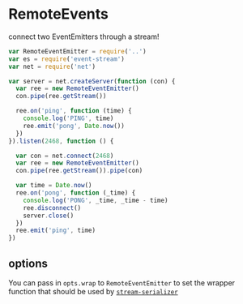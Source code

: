 # RemoteEvents

connect two EventEmitters through a stream!

``` js
var RemoteEventEmitter = require('..')
var es = require('event-stream')
var net = require('net')

var server = net.createServer(function (con) {
  var ree = new RemoteEventEmitter()
  con.pipe(ree.getStream())

  ree.on('ping', function (time) {
    console.log('PING', time)
    ree.emit('pong', Date.now())
  })
}).listen(2468, function () {

  var con = net.connect(2468)
  var ree = new RemoteEventEmitter()
  con.pipe(ree.getStream()).pipe(con)

  var time = Date.now()
  ree.on('pong', function (_time) {
    console.log('PONG', _time, _time - time)
    ree.disconnect()
    server.close()
  })
  ree.emit('ping', time)
})

```

## options

You can pass in `opts.wrap` to `RemoteEventEmitter` to set the
wrapper function that should be used by [`stream-serializer`][1]

  [1]: https://github.com/dominictarr/stream-serializer
